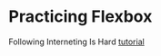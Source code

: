 # Practicing Flexbox

Following Interneting Is Hard [tutorial](https://internetingishard.netlify.app/html-and-css/flexbox/index.html)